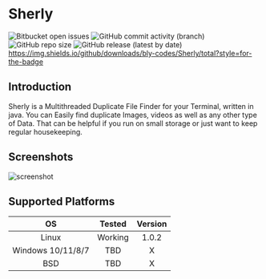 # Sherly 

![Bitbucket open issues](https://img.shields.io/bitbucket/issues/bly-codes/Sherly?style=for-the-badge) ![GitHub commit activity (branch)](https://img.shields.io/github/commit-activity/m/bly-codes/Sherly?style=for-the-badge) ![GitHub repo size](https://img.shields.io/github/repo-size/bly-codes/Sherly?style=for-the-badge) ![GitHub release (latest by date)](https://img.shields.io/github/v/release/bly-codes/Sherly?style=for-the-badge) https://img.shields.io/github/downloads/bly-codes/Sherly/total?style=for-the-badge

## Introduction
Sherly is a Multithreaded Duplicate File Finder for your Terminal, written in java. You can Easily find duplicate Images, videos as well as any other type of Data. That can be helpful if you run on small storage or just want to keep regular housekeeping.

## Screenshots
![screenshot](https://github.com/bly-codes/Sherly/blob/master/Images/screenshot?raw=true)

## Supported Platforms

| OS                | Tested    | Version |
| :----:            |:----:     | :------:|
| Linux             | Working   | 1.0.2   |
| Windows 10/11/8/7 | TBD       | X       |
| BSD               | TBD       | X       |
